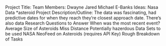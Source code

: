 Project Title:
Team Members:
Dwayne
Jared
Michael E-Banks
Ideas:
Nasa Data *asteroid
Project Description/Outline:
The data was fascinating, had predictive dates for when they reach they’re closest approach date. There’s also data 
Research Questions to Answer
When was the most recent event?
Average Size of Asteroids
Miss Distance
Potentially hazerdous 
Data Sets to be used
NASA NeoFeed on Asteroids (requires API Key)
Rough Breakdown of Tasks
